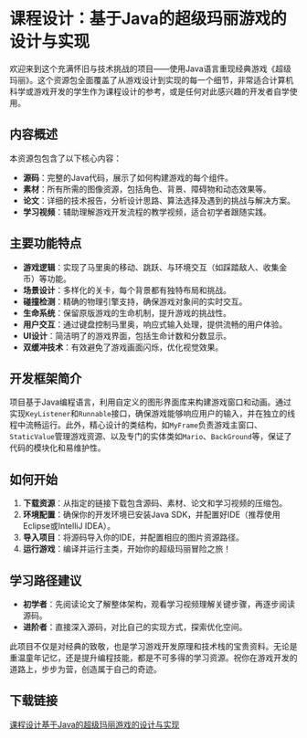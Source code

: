 # 课程设计：基于Java的超级玛丽游戏的设计与实现

欢迎来到这个充满怀旧与技术挑战的项目——使用Java语言重现经典游戏《超级玛丽》。这个资源包全面覆盖了从游戏设计到实现的每一个细节，非常适合计算机科学或游戏开发的学生作为课程设计的参考，或是任何对此感兴趣的开发者自学使用。

## 内容概述

本资源包包含了以下核心内容：

- **源码**：完整的Java代码，展示了如何构建游戏的每个组件。
- **素材**：所有所需的图像资源，包括角色、背景、障碍物和动态效果等。
- **论文**：详细的技术报告，分析设计思路、算法选择及遇到的挑战与解决方案。
- **学习视频**：辅助理解游戏开发流程的教学视频，适合初学者跟随实践。

## 主要功能特点

- **游戏逻辑**：实现了马里奥的移动、跳跃、与环境交互（如踩踏敌人、收集金币）等功能。
- **场景设计**：多样化的关卡，每个背景都有独特布局和挑战。
- **碰撞检测**：精确的物理引擎支持，确保游戏对象间的实时交互。
- **生命系统**：保留原版游戏的生命机制，提升游戏的挑战性。
- **用户交互**：通过键盘控制马里奥，响应式输入处理，提供流畅的用户体验。
- **UI设计**：简洁明了的游戏界面，包括生命计数和分数显示。
- **双缓冲技术**：有效避免了游戏画面闪烁，优化视觉效果。

## 开发框架简介

项目基于Java编程语言，利用自定义的图形界面库来构建游戏窗口和动画。通过实现`KeyListener`和`Runnable`接口，确保游戏能够响应用户的输入，并在独立的线程中流畅运行。此外，精心设计的类结构，如`MyFrame`负责游戏主窗口、`StaticValue`管理游戏资源、以及专门的实体类如`Mario`、`BackGround`等，保证了代码的模块化和易维护性。

## 如何开始

1. **下载资源**：从指定的链接下载包含源码、素材、论文和学习视频的压缩包。
2. **环境配置**：确保你的开发环境已安装Java SDK，并配置好IDE（推荐使用Eclipse或IntelliJ IDEA）。
3. **导入项目**：将源码导入你的IDE，并配置相应的图片资源路径。
4. **运行游戏**：编译并运行主类，开始你的超级玛丽冒险之旅！

## 学习路径建议

- **初学者**：先阅读论文了解整体架构，观看学习视频理解关键步骤，再逐步阅读源码。
- **进阶者**：直接深入源码，对比自己的实现方式，探索优化空间。

此项目不仅是对经典的致敬，也是学习游戏开发原理和技术栈的宝贵资料。无论是重温童年记忆，还是提升编程技能，都是不可多得的学习资源。祝你在游戏开发的道路上，步步为营，创造属于自己的奇迹。

## 下载链接

[课程设计基于Java的超级玛丽游戏的设计与实现](https://pan.quark.cn/s/710bb0d5396e)